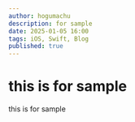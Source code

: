 ```yaml
---
author: hogumachu
description: for sample
date: 2025-01-05 16:00
tags: iOS, Swift, Blog
published: true
---
```


# this is for sample

this is for sample
